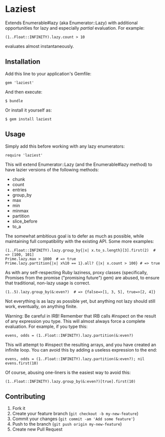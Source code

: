 # Laziest

Extends Enumerable#lazy (aka Enumerator::Lazy) with additional
opportunities for lazy and especially *partial* evaluation.
For example:

    (1..Float::INFINITY).lazy.count > 10

evaluates almost instantaneously.

## Installation

Add this line to your application's Gemfile:

    gem 'laziest'

And then execute:

    $ bundle

Or install it yourself as:

    $ gem install laziest

## Usage

Simply add this before working with any lazy enumerators:

    require 'laziest'

This will extend Enumerator::Lazy (and the Enumerable#lazy method)
to have lazier versions of the following methods:

 * chunk
 * count
 * entries
 * group_by
 * max
 * min
 * minmax
 * partition
 * slice_before
 * to_a

The somewhat ambitious goal is to defer as much as possible, while maintaining
full compatibility with the existing API. Some more examples:

    (1..Float::INFINITY).lazy.group_by{|x| x.to_s.length}[3].first(2)  # => [100, 101]
    Prime.lazy.max > 1000  # => true
    Prime.lazy.partition{|x| x%10 == 1}.all? {|x| x.count > 100} # => true

As with any self-respecting Ruby laziness, proxy classes
(specifically, Promises from the promise ("promising future") gem)
are abused, to ensure that traditional, non-lazy usage is correct.

    (1..5).lazy.group_by(&:even?)  # => {false=>[1, 3, 5], true=>[2, 4]}

Not everything is as lazy as possible yet, but anything not lazy should still
work, eventually, on anything finite.

Warning: Be careful in IRB! Remember that IRB calls #inspect on the result
of any expression you type. This will almost always force a complete
evaluation. For example, if you type this:

    evens, odds = (1..Float::INFINITY).lazy.partition(&:even?)

This will attempt to #inspect the resulting arrays, and you have created an
infinite loop. You can avoid this by adding a useless expression to the end:

    evens, odds = (1..Float::INFINITY).lazy.partition(&:even?); nil
    evens.first(10)

Of course, abusing one-liners is the easiest way to avoid this:

    (1..Float::INFINITY).lazy.group_by(&:even?)[true].first(10)

## Contributing

1. Fork it
2. Create your feature branch (`git checkout -b my-new-feature`)
3. Commit your changes (`git commit -am 'Add some feature'`)
4. Push to the branch (`git push origin my-new-feature`)
5. Create new Pull Request
